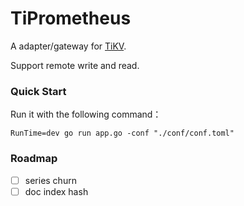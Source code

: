 # TiPrometheus

A adapter/gateway for [TiKV](https://github.com/tikv/tikv).

Support remote write and read.

### Quick Start

Run it with the following command：

```
RunTime=dev go run app.go -conf "./conf/conf.toml"
```

### Roadmap

- [ ] series churn
- [ ] doc index hash
